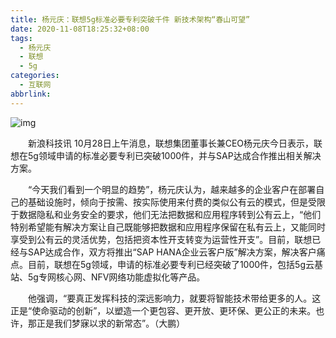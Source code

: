 ```yaml
---
title: 杨元庆：联想5g标准必要专利突破千件 新技术架构“春山可望”
date: 2020-11-08T18:25:32+08:00
tags:
  - 杨元庆
  - 联想
  - 5g
categories:
  - 互联网
abbrlink:
---
```


![img](https://cdn.jsdelivr.net/gh/yakeing/Documentation@main/Hexo/images/a8d6-kcaeqzx6613439.png)

　　新浪科技讯 10月28日上午消息，联想集团董事长兼CEO杨元庆今日表示，联想在5g领域申请的标准必要专利已突破1000件，并与SAP达成合作推出相关解决方案。

　　“今天我们看到一个明显的趋势”，杨元庆认为，越来越多的企业客户在部署自己的基础设施时，倾向于按需、按实际使用来付费的类似公有云的模式，但是受限于数据隐私和业务安全的要求，他们无法把数据和应用程序转到公有云上，“他们特别希望能有解决方案让自己既能够把数据和应用程序保留在私有云上，又能同时享受到公有云的灵活优势，包括把资本性开支转变为运营性开支”。目前，联想已经与SAP达成合作，双方将推出“SAP HANA企业云客户版”解决方案，解决客户痛点。目前，联想在5g领域，申请的标准必要专利已经突破了1000件，包括5g云基站、5g专网核心网、NFV网络功能虚拟化等产品。

　　他强调，“要真正发挥科技的深远影响力，就要将智能技术带给更多的人。这正是“使命驱动的创新”，以塑造一个更包容、更开放、更环保、更公正的未来。也许，那正是我们梦寐以求的新常态”。（大鹏）